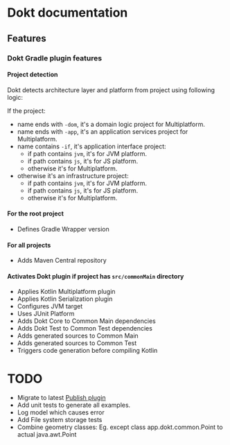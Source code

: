 # Dokt documentation

## Features

### Dokt Gradle plugin features

#### Project detection

Dokt detects architecture layer and platform from project using following logic:

If the project:
- name ends with `-dom`, it's a domain logic project for Multiplatform.
- name ends with `-app`, it's an application services project for Multiplatform.
- name contains `-if`, it's application interface project:
  - if path contains `jvm`, it's for JVM platform.
  - if path contains `js`, it's for JS platform.
  - otherwise it's for Multiplatform.
- otherwise it's an infrastructure project:
  - if path contains `jvm`, it's for JVM platform.
  - if path contains `js`, it's for JS platform.
  - otherwise it's for Multiplatform.

#### For the root project

- Defines Gradle Wrapper version

#### For all projects
 
- Adds Maven Central repository

#### Activates Dokt plugin if project has `src/commonMain` directory
- Applies Kotlin Multiplatform plugin
- Applies Kotlin Serialization plugin
- Configures JVM target
- Uses JUnit Platform
- Adds Dokt Core to Common Main dependencies
- Adds Dokt Test to Common Test dependencies
- Adds generated sources to Common Main
- Adds generated sources to Common Test
- Triggers code generation before compiling Kotlin 

# TODO

- Migrate to latest [Publish plugin](https://plugins.gradle.org/plugin/com.gradle.plugin-publish)
- Add unit tests to generate all examples.
- Log model which causes error
- Add File system storage tests
- Combine geometry classes: Eg. except class app.dokt.common.Point to actual java.awt.Point
